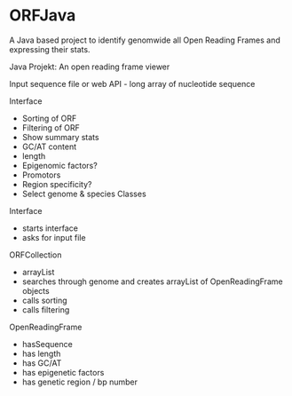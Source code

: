 # ORFJava

A Java based project to identify genomwide all Open Reading Frames and expressing their stats. 

Java Projekt: An open reading frame viewer 

Input
sequence file or web API -  long array of nucleotide sequence

Interface
 - Sorting of ORF
 - Filtering of ORF
 - Show summary stats
 - GC/AT content
 - length
 - Epigenomic factors?
 - Promotors
 - Region specificity?
 - Select genome & species
Classes

Interface
 - starts interface
 - asks for input file
     
ORFCollection
 - arrayList
 - searches through genome and creates arrayList of OpenReadingFrame objects
 - calls sorting
 - calls filtering
     
OpenReadingFrame
 - hasSequence
 - has length	
 - has GC/AT
 - has epigenetic factors
 - has genetic region / bp number
